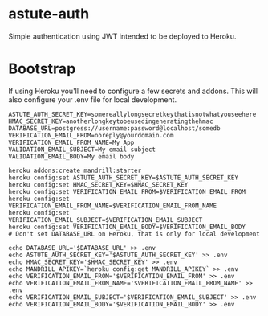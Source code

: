 astute-auth
===========
Simple authentication using JWT intended to be deployed to Heroku.

Bootstrap
=========
If using Heroku you'll need to configure a few secrets and addons. This will also configure your .env file for local development.

	ASTUTE_AUTH_SECRET_KEY=somereallylongsecretkeythatisnotwhatyouseehere
	HMAC_SECRET_KEY=anotherlongkeytobeusedingeneratingthehmac
	DATABASE_URL=postgress://username:password@localhost/somedb
	VERIFICATION_EMAIL_FROM=noreply@yourdomain.com
	VERIFICATION_EMAIL_FROM_NAME=My App
	VALIDATION_EMAIL_SUBJECT=My email subject
	VALIDATION_EMAIL_BODY=My email body
	
	heroku addons:create mandrill:starter
	heroku config:set ASTUTE_AUTH_SECRET_KEY=$ASTUTE_AUTH_SECRET_KEY
	heroku config:set HMAC_SECRET_KEY=$HMAC_SECRET_KEY
	heroku config:set VERIFICATION_EMAIL_FROM=$VERIFICATION_EMAIL_FROM
	heroku config:set VERIFICATION_EMAIL_FROM_NAME=$VERIFICATION_EMAIL_FROM_NAME
	heroku config:set VERIFICATION_EMAIL_SUBJECT=$VERIFICATION_EMAIL_SUBJECT
	heroku config:set VERIFICATION_EMAIL_BODY=$VERIFICATION_EMAIL_BODY
	# Don't set DATABASE_URL on Heroku, that is only for local development

	echo DATABASE_URL='$DATABASE_URL' >> .env
	echo ASTUTE_AUTH_SECRET_KEY='$ASTUTE_AUTH_SECRET_KEY' >> .env
	echo HMAC_SECRET_KEY='$HMAC_SECRET_KEY' >> .env
	echo MANDRILL_APIKEY=`heroku config:get MANDRILL_APIKEY` >> .env
	echo VERIFICATION_EMAIL_FROM='$VERIFICATION_EMAIL_FROM' >> .env
	echo VERIFICATION_EMAIL_FROM_NAME='$VERIFICATION_EMAIL_FROM_NAME' >> .env
	echo VERIFICATION_EMAIL_SUBJECT='$VERIFICATION_EMAIL_SUBJECT' >> .env
	echo VERIFICATION_EMAIL_BODY='$VERIFICATION_EMAIL_BODY' >> .env
